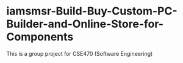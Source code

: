 # iamsmsr-Build-Buy-Custom-PC-Builder-and-Online-Store-for-Components
This is a group project for CSE470 (Software Engineering)
